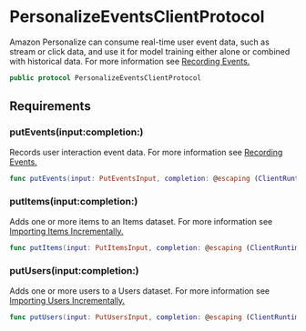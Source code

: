 # PersonalizeEventsClientProtocol

Amazon Personalize can consume real-time user event data, such as stream or click data, and use
it for model training either alone or combined with historical data. For more information see
<a href="https:​//docs.aws.amazon.com/personalize/latest/dg/recording-events.html">Recording Events.

``` swift
public protocol PersonalizeEventsClientProtocol 
```

## Requirements

### putEvents(input:​completion:​)

Records user interaction event data. For more information see
<a href="https:​//docs.aws.amazon.com/personalize/latest/dg/recording-events.html">Recording Events.

``` swift
func putEvents(input: PutEventsInput, completion: @escaping (ClientRuntime.SdkResult<PutEventsOutputResponse, PutEventsOutputError>) -> Void)
```

### putItems(input:​completion:​)

Adds one or more items to an Items dataset. For more information see
<a href="https:​//docs.aws.amazon.com/personalize/latest/dg/importing-items.html">Importing Items Incrementally.

``` swift
func putItems(input: PutItemsInput, completion: @escaping (ClientRuntime.SdkResult<PutItemsOutputResponse, PutItemsOutputError>) -> Void)
```

### putUsers(input:​completion:​)

Adds one or more users to a Users dataset. For more information see
<a href="https:​//docs.aws.amazon.com/personalize/latest/dg/importing-users.html">Importing Users Incrementally.

``` swift
func putUsers(input: PutUsersInput, completion: @escaping (ClientRuntime.SdkResult<PutUsersOutputResponse, PutUsersOutputError>) -> Void)
```
